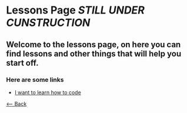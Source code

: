 # Lessons Page _**STILL UNDER CUNSTRUCTION**_
## Welcome to the lessons page, on here you can find lessons and other things that will help you start off.


### Here are some links
- [I want to learn how to code](./CODING)

[<-- Back](./)
